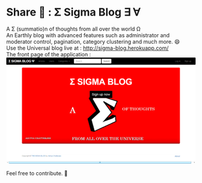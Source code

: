 # Share :angel: : Σ Sigma Blog ∃ ∀ <br>
A Σ (summatio)n of thoughts from all over the world Ω <br>
An Earthly blog with advanced features such as administrator and moderator control, pagination, category clustering and much more. :smile:<br>
Use the Universal blog live at :  http://sigma-blog.herokuapp.com/ <br>
The front page of the application :<br>
![alt text](Preview/preview.png " Sigma Blog ")<br>

Feel free to contribute. :pray:

